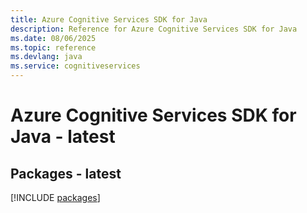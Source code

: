 ```yaml
---
title: Azure Cognitive Services SDK for Java
description: Reference for Azure Cognitive Services SDK for Java
ms.date: 08/06/2025
ms.topic: reference
ms.devlang: java
ms.service: cognitiveservices
---
```

# Azure Cognitive Services SDK for Java - latest
## Packages - latest
[!INCLUDE [packages](cognitive-services-index.md)]